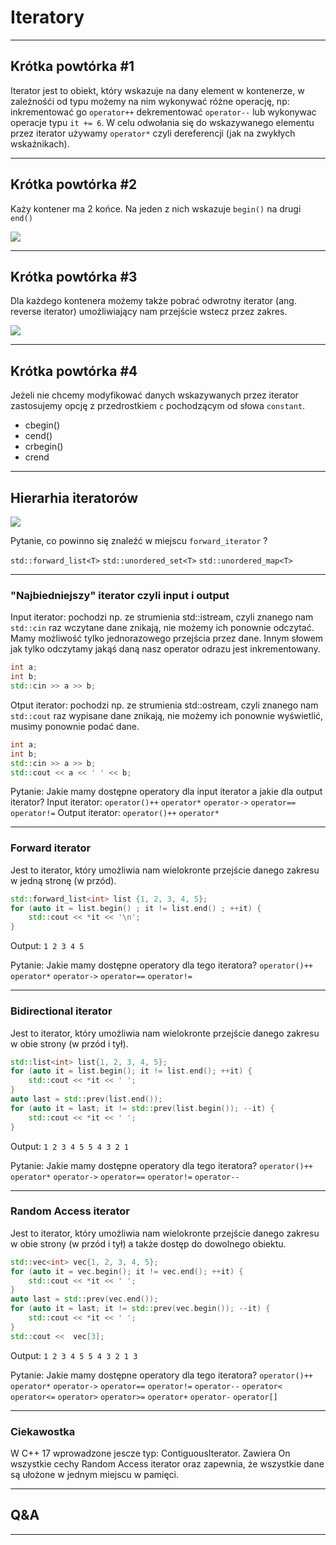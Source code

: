 # Iteratory

___

## Krótka powtórka #1

Iterator jest to obiekt, który wskazuje na dany element w kontenerze, w zależnośći od typu możemy na nim wykonywać różne operację, np: inkrementować go `operator++` dekrementować `operator--` lub wykonywac operacje typu `it += 6`. W celu odwołania się do wskazywanego elementu przez iterator używamy `operator*` czyli dereferencji (jak na zwykłych wskaźnikach).

___

## Krótka powtórka #2

Każy kontener ma 2 końce. Na jeden z nich wskazuje `begin()` na drugi `end()`

<image src="http://i.stack.imgur.com/oa3EQ.png">

___

## Krótka powtórka #3

Dla każdego kontenera możemy także pobrać odwrotny iterator (ang. reverse iterator) umożliwiający nam przejście wstecz przez zakres.

<image src="https://twimgs.com/ddj/cuj/images/cuj0106smeyers/diagram2.gif">

___

## Krótka powtórka #4

Jeżeli nie chcemy modyfikować danych wskazywanych przez iterator zastosujemy opcję z przedrostkiem `c` pochodzącym od słowa `constant`.

* cbegin()
* cend()
* crbegin()
* crend

___

## Hierarhia iteratorów

<image src="https://tr1.cbsistatic.com/hub/i/2015/06/03/fb4d1b31-098c-11e5-940f-14feb5cc3d2a/u00220020606KXS01_02.gif">

Pytanie, co powinno się znaleźć w miejscu `forward_iterator` ?

`std::forward_list<T>` `std::unordered_set<T>` `std::unordered_map<T>`

___

### "Najbiedniejszy" iterator czyli input i output

Input iterator: pochodzi np. ze strumienia std::istream, czyli znanego nam `std::cin` raz wczytane dane znikają, nie możemy ich ponownie odczytać. Mamy możliwość tylko jednorazowego przejścia przez dane. Innym słowem jak tylko odczytamy jakąś daną nasz operator odrazu jest inkrementowany.

```C++
int a;
int b;
std::cin >> a >> b;
```

Otput iterator: pochodzi np. ze strumienia std::ostream, czyli znanego nam `std::cout` raz wypisane dane znikają, nie możemy ich ponownie wyświetlić, musimy ponownie podać dane.

```C++
int a;
int b;
std::cin >> a >> b;
std::cout << a << ' ' << b;
```

Pytanie: Jakie mamy dostępne operatory dla input iterator a jakie dla output iterator?
Input iterator: `operator()++`  `operator*` `operator->` `operator==` `operator!=`
Output iterator: `operator()++`  `operator*`
___

### Forward iterator

Jest to iterator, który umożliwia nam wielokronte przejście danego zakresu w jedną stronę (w przód).

```C++
std::forward_list<int> list {1, 2, 3, 4, 5};
for (auto it = list.begin() ; it != list.end() ; ++it) {
    std::cout << *it << '\n';
}
```

Output: `1 2 3 4 5`

Pytanie: Jakie mamy dostępne operatory dla tego iteratora?
`operator()++`  `operator*` `operator->` `operator==` `operator!=`

___

### Bidirectional iterator

Jest to iterator, który umożliwia nam wielokronte przejście danego zakresu w obie strony (w przód i tył).

```C++
std::list<int> list{1, 2, 3, 4, 5};
for (auto it = list.begin(); it != list.end(); ++it) {
    std::cout << *it << ' ';
}
auto last = std::prev(list.end());
for (auto it = last; it != std::prev(list.begin()); --it) {
    std::cout << *it << ' ';
}
```

Output: `1 2 3 4 5 5 4 3 2 1`

Pytanie: Jakie mamy dostępne operatory dla tego iteratora?
`operator()++`  `operator*` `operator->` `operator==` `operator!=` `operator--`

___

### Random Access iterator

Jest to iterator, który umożliwia nam wielokronte przejście danego zakresu w obie strony (w przód i tył) a także dostęp do dowolnego obiektu.

```C++
std::vec<int> vec{1, 2, 3, 4, 5};
for (auto it = vec.begin(); it != vec.end(); ++it) {
    std::cout << *it << ' ';
}
auto last = std::prev(vec.end());
for (auto it = last; it != std::prev(vec.begin()); --it) {
    std::cout << *it << ' ';
}
std::cout <<  vec[3];
```

Output: `1 2 3 4 5 5 4 3 2 1 3`

Pytanie: Jakie mamy dostępne operatory dla tego iteratora?
`operator()++`  `operator*` `operator->` `operator==` `operator!=` `operator--` `operator<` `operator<=` `operator>` `operator>=` `operator+` `operator-` `operator[]`

___

### Ciekawostka

W C++ 17 wprowadzone jescze typ: ContiguousIterator. Zawiera On wszystkie cechy Random Access iterator oraz zapewnia, że wszystkie dane są ułożone w jednym miejscu w pamięci.

___

## Q&A

___
